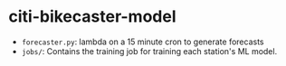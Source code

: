 # citi-bikecaster-model

- `forecaster.py`: lambda on a 15 minute cron to generate forecasts
- `jobs/`: Contains the training job for training each station's ML model.
